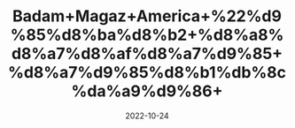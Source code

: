 ---
title: 'Badam+Magaz+America+%22%d9%85%d8%ba%d8%b2+%d8%a8%d8%a7%d8%af%d8%a7%d9%85+%d8%a7%d9%85%d8%b1%db%8c%da%a9%d9%86+'
date: '2022-10-24' 
metatag: '' 
inventory: '0' 
draft: false 
# meta description 
shortDescripton: 'Unshelled+Almond+%22++Almonds+contain+lots+of+healthy+fats%2c+fiber%2c+protein%2c+magnesium+and+vitamin+E.+The+health+benefits+of+almonds+include+lower+blood+sugar+levels%2c+reduced+blood+pressure+and+lower+cholesterol+levels.+They+can+also+reduce+hunger+and+promote+weight+loss.'
description: 'Dry+Fruit+%da%88%d8%b1%d8%a7%d8%a6%db%8c+%d9%81%d8%b1%d9%88%d8%aa'
longdescription: ''
featured: True
# product Price
price: '600.0'
# Product Short Description
shortDescription: 'Unshelled+Almond+%22++Almonds+contain+lots+of+healthy+fats%2c+fiber%2c+protein%2c+magnesium+and+vitamin+E.+The+health+benefits+of+almonds+include+lower+blood+sugar+levels%2c+reduced+blood+pressure+and+lower+cholesterol+levels.+They+can+also+reduce+hunger+and+promote+weight+loss.'
productID: 'A20F96C3-092D-ED11-9968-005056B3A416'
type: 'products'
category: 'Dry+Fruit+%da%88%d8%b1%d8%a7%d8%a6%db%8c+%d9%81%d8%b1%d9%88%d8%aa' 
thumnailproduct: 'https://eraconnect.blob.core.windows.net/product-images/aminsaddiquidawakhana/A20F96C3-092D-ED11-9968-005056B3A416.webp' 
images:
  - image: 'https://eraconnect.blob.core.windows.net/product-images/aminsaddiquidawakhana/A20F96C3-092D-ED11-9968-005056B3A416.webp'  
Variants:
---